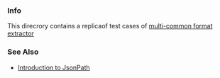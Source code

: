 ### Info 
This direcrory contains a replicaof test cases of [multi-common format extractor](https://github.com/fivesmallq/web-data-extractor)

### See Also
  * [Introduction to JsonPath](https://www.baeldung.com/guide-to-jayway-jsonpath)
